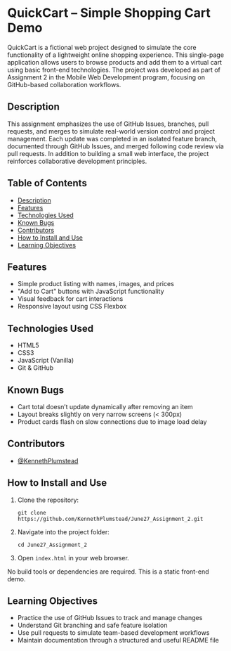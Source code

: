 # QuickCart – Simple Shopping Cart Demo

QuickCart is a fictional web project designed to simulate the core functionality of a lightweight online shopping experience. This single-page application allows users to browse products and add them to a virtual cart using basic front-end technologies. The project was developed as part of Assignment 2 in the Mobile Web Development program, focusing on GitHub-based collaboration workflows.

## Description

This assignment emphasizes the use of GitHub Issues, branches, pull requests, and merges to simulate real-world version control and project management. Each update was completed in an isolated feature branch, documented through GitHub Issues, and merged following code review via pull requests. In addition to building a small web interface, the project reinforces collaborative development principles.

## Table of Contents

- [Description](#description)
- [Features](#features)
- [Technologies Used](#technologies-used)
- [Known Bugs](#known-bugs)
- [Contributors](#contributors)
- [How to Install and Use](#how-to-install-and-use)
- [Learning Objectives](#learning-objectives)

## Features

- Simple product listing with names, images, and prices
- "Add to Cart" buttons with JavaScript functionality
- Visual feedback for cart interactions
- Responsive layout using CSS Flexbox

## Technologies Used

- HTML5
- CSS3
- JavaScript (Vanilla)
- Git & GitHub

## Known Bugs

- Cart total doesn’t update dynamically after removing an item
- Layout breaks slightly on very narrow screens (< 300px)
- Product cards flash on slow connections due to image load delay

## Contributors

- [@KennethPlumstead](https://github.com/KennethPlumstead)

## How to Install and Use

1. Clone the repository:
   ```
   git clone https://github.com/KennethPlumstead/June27_Assignment_2.git
   ```

2. Navigate into the project folder:
   ```
   cd June27_Assignment_2
   ```

3. Open `index.html` in your web browser.

No build tools or dependencies are required. This is a static front-end demo.

## Learning Objectives

- Practice the use of GitHub Issues to track and manage changes
- Understand Git branching and safe feature isolation
- Use pull requests to simulate team-based development workflows
- Maintain documentation through a structured and useful README file